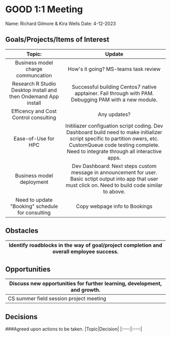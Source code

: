 # GOOD 1:1 Meeting 
Name: Richard Gilmore & Kira Wells
Date: 4-12-2023
## Goals/Projects/Items of Interest 
|Topic:|Update|
|:---:|:---:| 
| Business model charge communcation | How's it going? MS-teams task review
|Research R Studio Desktop install and then Ondemand App install | Successful building Centos7 native apptainer. Fail through with PAM. Debugging PAM with a new module.
| Efficency and Cost Control consulting | Any updates?
|Ease-of-Use for HPC| Initiliazer configuation script coding. Dev Dashboard build need to make initializer script specific to partition owers, etc. CustomQueue code testing complete. Need to integrate through all interactive apps. |
| Business model deployment | Dev Dashboard: Next steps custom message in announcement for user. Basic sctipt output into app that user must click on. Need to build code similar to above.
| Need to update "Booking" schedule for consulting | Copy webpage info to Bookings

## Obstacles
|Identify roadblocks in the way of goal/project completion and overall employee success.|
|---|

## Opportunities 
|Discuss new opportunities for further learning, development, and growth.|
|---|
|CS summer field session project meeting | My Ansys project accepted. CIARC team prject not enough students


## Decisions
###Agreed upon actions to be taken.
|Topic|Decision|
|:---:|:---:|

